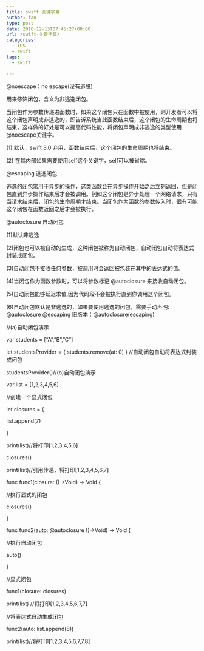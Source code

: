 ```yaml
---
title: swift 关键字篇
author: fan
type: post
date: 2016-12-13T07:45:27+00:00
url: /swift-关键字篇/
categories:
  - iOS
  - swift
tags:
  - swift

---
```

@noescape：no escape(没有逃脱)
  
用来修饰闭包，含义为非逃逸闭包。
  
当闭包作为参数传递进函数时，如果这个闭包只在函数中被使用，则开发者可以将这个闭包声明成非逃逸的，即告诉系统当此函数结束后，这个闭包的生命周期也将结束，这样做的好处是可以提高代码性能，将闭包声明成非逃逸的类型使用@noescape关键字。
  
(1) 默认，swift 3.0 弃用，函数结束后，这个闭包的生命周期也将结束。
  
(2) 在其内部如果需要使用self这个关键字，self可以被省略。
  
@escaping 逃逸闭包
  
逃逸的闭包常用于异步的操作，这类函数会在异步操作开始之后立刻返回，但是闭包直到异步操作结束后才会被调用。例如这个闭包是异步处理一个网络请求，只有当请求结束后，闭包的生命周期才结束。当闭包作为函数的参数传入时，很有可能这个闭包在函数返回之后才会被执行。
  
@autoclosure 自动闭包
  
(1)默认非逃逸
  
(2)闭包也可以被自动的生成，这种闭包被称为自动闭包，自动闭包自动将表达式封装成闭包。
  
(3)自动闭包不接收任何参数，被调用时会返回被包装在其中的表达式的值。
  
(4)当闭包作为函数参数时，可以将参数标记 @autoclosure 来接收自动闭包。
  
(5)自动闭包能够延迟求值,因为代码段不会被执行直到你调用这个闭包。
  
(6)自动闭包默认是非逃逸的，如果要使用逃逸的闭包，需要手动声明: @autoclosure @escaping 旧版本：@autoclosure(escaping)
  
//(a)自动闭包演示
  
var students = [&#8220;A&#8221;,&#8221;B&#8221;,&#8221;C&#8221;]
  
let studentsProvider = { students.remove(at: 0) } //自动闭包自动将表达式封装成闭包
  
studentsProvider()//(b)自动闭包演示
  
var list = [1,2,3,4,5,6]
  
//创建一个显式闭包
  
let closures = {
  
list.append(7)
  
}
  
print(list)//将打印[1,2,3,4,5,6]
  
closures()
  
print(list)//引用传递，将打印[1,2,3,4,5,6,7]
  
func func1(closure: ()->Void) -> Void {
  
//执行显式的闭包
  
closures()
  
}
  
func func2(auto: @autoclosure ()->Void) -> Void {
  
//执行自动闭包
  
auto()
  
}
  
//显式闭包
  
func1(closure: closures)
  
print(list) //将打印[1,2,3,4,5,6,7,7]
  
//将表达式自动生成闭包
  
func2(auto: list.append(8))
  
print(list)//将打印[1,2,3,4,5,6,7,7,8]